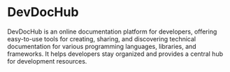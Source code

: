 # DevDocHub
DevDocHub is an online documentation platform for developers, offering easy-to-use tools for creating, sharing, and discovering technical documentation for various programming languages, libraries, and frameworks. It helps developers stay organized and provides a central hub for development resources.
